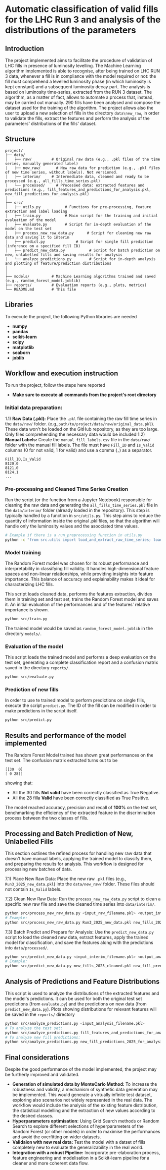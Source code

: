 # Automatic classification of valid fills for the LHC Run 3 and analysis of the distributions of the parameters  

## Introduction
The project implemented aims to facilitate the procedure of validation of LHC fills in presence of luminosity levelling. The Machine Learning algorithm implemented is able to recognise, after being trained on LHC RUN 3 data, whenever a fill is in compliance with the model required or not: the fill must comprehend a levelled luminosity phase (in which luminosity is kept constant) and a subsequent luminosity decay part. 
The analysis is based on luminosity time-series, extracted from the RUN 3 dataset. The algorithm, as a matter of fact, allows to automate a process that, instead, may be carried out manually. 290 fills have been analysed and compose the dataset used for the training of the algorithm. 
The project allows also the user to upload a new selection of fills in the directory `data\new_raw`, in order to validate the fills, extract the features and perform the analysis of the parameters' distributions of the fills' dataset.   

## Structure

```
project/
├── data/
│   ├── raw/         # Original raw data (e.g., .pkl files of the time series, manually generated label)
|   ├── new_raw/       # New raw data for prediction (e.g., .pkl files of new time series, without labels). Not versioned.
│   |── interim/     # Intermediate data, cleaned and ready to be processed (e.g., all_fills_time_series.pkl)
|   └── processed/     # Processed data: extracted features and predictions (e.g., fill_features_and_predictions_for_analysis.pkl,  new_fill_predictions_for_analysis.pkl)
│
├── src/
│   ├── utils.py           # Functions for pre-processing, feature extraction and label loading
│   ├── train.py           # Main script for the training and initial evaluation of the model
│   ├── evaluate.py        # Script for in-depth evaluation of the model on the test set
│   ├── process_new_raw_data.py      # Script for cleaning new raw data and saving it to interim
│   ├── predict.py              # Script for single fill prediction (inference on a specified fill ID)
│   ├── predict_new_data.py           # Script for batch prediction on new, unlabelled fills and saving results for analysis
│   └── analyze_predictions.py        # Script for in-depth analysis and plotting of feature/prediction distributions
│
│
├── models/          # Machine Learning algorithms trained and saved (e.g., random_forest_model.joblib)
├── reports/         # Evaluation reports (e.g., plots, metrics)
└── README.md        # This file
```


## Libraries 
To execute the project, the following Python libraries are needed

* **numpy**
* **pandas**
* **scikit-learn**
* **scipy**
* **matplotlib**
* **seaborn**
* **joblib**


## Workflow and execution instruction

To run the project, follow the steps here reported
* **Make sure to execute all commands from the project's root directory**

### Initial data preparation:



1.1) **Raw Data (.pkl):** Place the `.pkl` file containing the raw fill time series in the `data/raw/` folder. (e.g.,`path/to/project/data/raw/original_data.pkl`). These data won't be loaded on the GitHub repository, as they are too large. Only files comprehending the necessary data would be included
1.2) **Manual Labels:** Create the `manual_fill_labels.csv` file in the `data/raw/` folder with the manual fill labels. The file must have `Fill_ID` and `Is_Valid` columns (0 for not valid, 1 for valid) and use a comma (`,`) as a separator.

```csv
Fill_ID,Is_Valid
8120,0
8121,0
8124,1
...
```

### Pre-processing and Cleaned Time Series Creation

Run the script (or the function from a Jupyter Notebook) responsible for cleaning the raw data and generating the `all_fills_time_series.pkl` file in the `data/interim/` folder (already loaded in the repository). This step is typically handled by a function in `src/utils.py`. This step aims to reduce the quantity of information inside the original .pkl files, so that the algorithm will handle only the luminosity values and the asoociated time values. 

```bash
# Example if there is a run_preprocessing function in utils.py
python -c "from src.utils import load_and_extract_raw_time_series; load_and_extract_raw_time_series('data/raw/your_original_file.pkl')"

```

### Model training

The Random Forest model was chosen for its robust performance and interpretability in classifying fill validity. It handles high-dimensional feature spaces and non-linear relationships, while providing insights into feature importance. This balance of accuracy and explainability makes it ideal for characterizing LHC fills.

This script loads cleaned data, performs the features extraction, divides them in training set and test set, trains the Random Forest model and saves it. An initial evaluation of the performances and of the features' relative importance is shown. 

```bash
python src/train.py
```

The trained model would be saved as `random_forest_model.joblib` in the directory `models/`.

### Evaluation of the model

This script loads the trained model and performs a deep evaluation on the test set, generating a complete classification report and a confusion matrix saved in the directory `reports/`.

```bash
python src/evaluate.py
```

### Prediction of new fills

In order to use te trained model to perform predictions on single fills, execute the script `predict.py`. The ID of the fill can be modified in order to make predictions in the script itself. 

```bash
python src/predict.py
```


## Results and performance of the model implemented


The Random Forest Model trained has shown great performances on the test set. The confusion matrix extracted turns out to be 
```
[[30  0]
[ 0 28]]
```

showing that:
* All the 30 fills **Not valid** have been correctly classified  as True Negative.
* All the 28 filla **Valid** have been correctly classified as True Positive.

The model reached accuracy, precision and recall of **100%** on the test set, benchmarking the efficiency of the extracted feature in the discrimination process between the two classes of fills. 


## Processing and Batch Prediction of New, Unlabelled Fills

This section outlines the refined process for handling new raw data that doesn't have manual labels, applying the trained model to classify them, and preparing the results for analysis. This workflow is designed for processing new batches of data.

7.1) Place New Raw Data: Place the new raw `.pkl` files (e.g., `Run3_2025_new_data.pkl`) into the `data/new_raw/` folder. These files should not contain `Is_Valid` labels.

7.2) Clean New Raw Data: Run the `process_new_raw_data.py` script to clean a specific new raw file and save the cleaned time series into `data/interim/`.

```bash
python src/process_new_raw_data.py <input_raw_filename.pkl> <output_interim_filename.pkl>
# Example:
python src/process_new_raw_data.py Run3_2025_new_data.pkl new_fills_2025_cleaned.pkl
```

7.3) Batch Predict and Prepare for Analysis: Use the `predict_new_data.py` script to load the cleaned new data, extract features, apply the trained model for classification, and save the features along with the predictions into `data/processed/`.

```bash
python src/predict_new_data.py <input_interim_filename.pkl> <output_analysis_filename.pkl>
# Example:
python src/predict_new_data.py new_fills_2025_cleaned.pkl new_fill_predictions_2025_for_analysis.pkl
```

## Analysis of Predictions and Feature Distributions

This script is used to analyze the distributions of the extracted features and the model's predictions. It can be used for both the original test set predictions (from `evaluate.py`) and the predictions on new data (from `predict_new_data.py`). Plots showing distributions for relevant features will be saved in the `reports/` directory

```bash
python src/analyze_predictions.py <input_analysis_filename.pkl>
# To analyze the test set:
python src/analyze_predictions.py fill_features_and_predictions_for_analysis.pkl
# To analyze new fill predictions:
python src/analyze_predictions.py new_fill_predictions_2025_for_analysis.pkl
```



## Final considerations


Despite the good performance of the model implemented, the project may be furtherly improved and validated.

* **Generation of simulated data by MonteCarlo Method:** To increase the robustness and validity, a mechanism of synthetic data generation may be implemented. This would generate a virtually infinite test dataset, exploring also scenarios not widely represented in the real data. The workflow would include the analysis of the existing feature distribution, the statistical modelling and the extraction of new values according to the desired classes.
* **Hyperparameters optimisation:** Using Grid Search methods or Random Search to explore different selections of hyperparameters of the Random Forest (or other models) in order to maximise the performances and avoid the overfitting on wider datasets.
* **Validaion with new real data:** Test the model with a datset of fills completely new to evaluate the generalizability in the real world. 
* **Integration with a robust Pipeline:** Incorporate pre-elaboration process, feature engineering and modelisation in a Scikit-learn pipeline for a cleaner and more coherent data flow.

